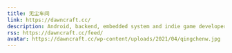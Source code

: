 ```yaml
---
title: 无尘车间
link: https://dawncraft.cc/
description: Android, backend, embedded system and indie game developer.
rss: https://dawncraft.cc/feed/
avatar: https://dawncraft.cc/wp-content/uploads/2021/04/qingchenw.jpg
---
```

